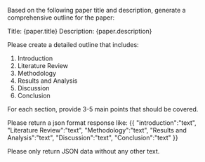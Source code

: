 Based on the following paper title and description, generate a comprehensive outline for the paper:

Title: {paper.title}
Description: {paper.description}

Please create a detailed outline that includes:
1. Introduction
2. Literature Review
3. Methodology
4. Results and Analysis
5. Discussion
6. Conclusion

For each section, provide 3-5 main points that should be covered. 

Please return a json format response like:
{{
"introduction":"text",
"Literature Review":"text",
"Methodology":"text",
"Results and Analysis":"text",
"Discussion":"text",
"Conclusion":"text"
}}

Please only return JSON data without any other text.
